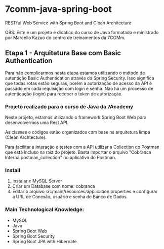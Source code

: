 # 7comm-java-spring-boot
RESTful Web Service with Spring Boot and Clean Architecture

OBS: Este é um projeto é didatico do curso de Java formatado e ministrado por Marcello Kazuo do centro de treinamentos da 7COMm.

## Etapa 1 - Arquitetura Base com Basic Authentication ##
Para não complicarmos nesta etapa estamos utilizando o método de autentição Basic Authentication através do Spring Security. Isso significa que todas rotas estão seguras, porém a autorização de acesso da API é passado em cada requisição com login e senha. Não há um processo de autenticação (login) para receber o token de autorização.

### Projeto realizado para o curso de Java da 7Academy ###
Neste projeto, estamos utilizando o framework Spring Boot Web para desenvolvermos uma Rest API.

As classes e códigos estão organizados com base na arquitetura limpa (Clean Archtecture).

Para facilitar a interação e testes com a API utilizar a Collection do Postman que está incluso na raíz do projeto. Basta importar o arquivo "Cobranca Interna.postman_collection" no aplicativo do Postman.

### Install ###
1. Instalar o MySQL Server
2. Criar um Database com nome: cobranca
3. Editar o arquivo src/main/resources/application.properties e configurar a URL de Conexão, usuário e senha do Banco de Dados.

### Main Technological Knowledge: ###
- MySQL
- Java
- Spring Boot Web
- Spring Boot Security
- Spring Boot JPA with Hibernate
